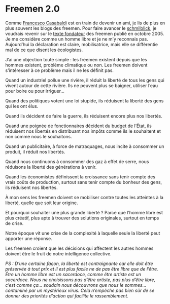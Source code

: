 # Freemen 2.0

Comme [Francesco Casabaldi](http://francescocasabaldi.typepad.com/) est en train de devenir un ami, je lis de plus en plus souvent les blogs des freemen. Pour faire avancer le [schmilblick](http://fr.wikipedia.org/wiki/Schmilblick), je voudrais revenir sur le [texte fondateur](http://blpwebzine.blogs.com/champg/2005/10/freemen.html) des freemen publié en octobre 2005. Je me considère comme un homme libre et je ne m’y reconnais pas. Aujourd’hui la déclaration est claire, mobilisatrice, mais elle se différentie mal de ce que disent les écologistes.

J’ai une objection toute simple : les freemen existent depuis que les hommes existent, problème climatique ou non. Les freemen doivent s’intéresser à ce problème mais il ne les définit pas.

Quand un industriel pollue une rivière, il réduit la liberté de tous les gens qui vivent autour de cette rivière. Ils ne peuvent plus se baigner, utiliser l’eau pour boire ou pour irriguer…

Quand des politiques votent une loi stupide, ils réduisent la liberté des gens qui les ont élus.

Quand ils décident de faire la guerre, ils réduisent encore plus nos libertés.

Quand une poignée de fonctionnaires décident du budget de l’État, ils réduisent nos libertés en distribuant nos impôts comme ils le souhaitent et non comme nous le souhaitons.

Quand un publicitaire, à force de matraquages, nous incite à consommer un produit, il réduit nos libertés.

Quand nous continuons à consommer des gaz à effet de serre, nous réduisons la liberté des générations à venir.

Quand les économistes définissent la croissance sans tenir compte des vrais coûts de production, surtout sans tenir compte du bonheur des gens, ils réduisent nos libertés.

À mon sens les freemen doivent se mobiliser contre toutes les atteintes à la liberté, quelle que soit leur origine.

Et pourquoi souhaiter une plus grande liberté ? Parce que l’homme libre est plus créatif, plus apte à trouver des solutions originales, surtout en temps de crise.

Notre époque vit une crise de la complexité à laquelle seule la liberté peut apporter une réponse.

Les freemen croient que les décisions qui affectent les autres hommes doivent être le fruit de notre intelligence collective.

*PS : D’une certaine façon, la liberté est contraignante car elle doit être préservée à tout prix et il est plus facile ne de pas être libre que de l’être. Être un homme libre est un sacerdoce, comme être artiste est un sacerdoce. Nous ne choisissons pas d’être artiste, pas plus d’être libre, c’est comme ça… soudain nous découvrons que nous le sommes… contaminé par un mystérieux virus. Cela n’empêche pas bien sûr de se donner des priorités d’action qui facilite le rassemblement.*